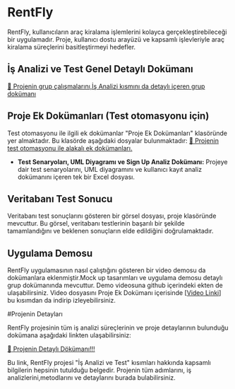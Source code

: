 # RentFly 
RentFly, kullanıcıların araç kiralama işlemlerini kolayca gerçekleştirebileceği bir uygulamadır. Proje, kullanıcı dostu arayüzü ve kapsamlı işlevleriyle araç kiralama süreçlerini basitleştirmeyi hedefler.


## İş Analizi ve Test Genel Detaylı Dokümanı
[🔗 Projenin grup çalışmalarını,İş Analizi kısmını da detaylı içeren grup dokümanı](https://docs.google.com/spreadsheets/d/17TtlctgABjp5MfxRiA-k5OPA_wVDM5_3223XVGh0ex0/edit?gid=1248458228#gid=1248458228)

## Proje Ek Dokümanları (Test otomasyonu için)

Test otomasyonu ile ilgili ek dokümanlar "Proje Ek Dokümanları" klasöründe yer almaktadır. Bu klasörde aşağıdaki dosyalar bulunmaktadır:
[🔗 Projenin test otomasyonu ile alakalı ek dokümanları.](https://github.com/aykanatcanberk/RentFly_FMSS-FinalProject/tree/main/Test%20Projesi%20Dokümanları-Demo%2CTest%20Case%20Dokümanı%20vs)

- **Test Senaryoları, UML Diyagramı ve Sign Up Analiz Dokümanı:** Projeye dair test senaryolarını, UML diyagramını ve kullanıcı kayıt analiz dokümanını içeren tek bir Excel dosyası.

## Veritabanı Test Sonucu

Veritabanı test sonuçlarını gösteren bir görsel dosyası, proje klasöründe mevcuttur. Bu görsel, veritabanı testlerinin başarılı bir şekilde tamamlandığını ve beklenen sonuçların elde edildiğini doğrulamaktadır.

## Uygulama Demosu

RentFly uygulamasının nasıl çalıştığını gösteren bir video demosu da dokümanlara eklenmiştir.Mock up tasarımları ve uygulama demosu detaylı grup dokümanında mevcuttur. Demo videosuna github içerindeki ekten de ulaşabilirsiniz. Video dosyasını Proje Ek Dokümanı içerisinde [[Video Linki](https://github.com/aykanatcanberk/RentFly_FMSS-FinalProject/blob/main/Test%20Projesi%20Dokümanları-Demo%2CTest%20Case%20Dokümanı%20vs/rentfly_video-demo.mp4)] bu kısımdan da indirip izleyebilirsiniz.

#Projenin Detayları

RentFly projesinin tüm iş analizi süreçlerinin ve proje detaylarının bulunduğu  dokümana aşağıdaki linkten ulaşabilirsiniz:

[🔗 Projenin Detaylı Dökümanı!!!](https://docs.google.com/spreadsheets/d/17TtlctgABjp5MfxRiA-k5OPA_wVDM5_3223XVGh0ex0/edit?gid=1248458228#gid=1248458228)

Bu link, RentFly projesi "İş Analizi ve Test" kısımları hakkında kapsamlı bilgilerin hepsinin tutulduğu belgedir. Projenin tüm adımlarını, iş analizlerini,metodlarını ve detaylarını burada bulabilirsiniz.
